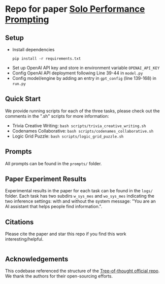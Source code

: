 # Repo for paper [Solo Performance Prompting]()

## Setup
- Install dependencies
    ```
    pip install -r requirements.txt
    ```
- Set up OpenAI API key and store in environment variable `OPENAI_API_KEY`
- Config OpenAI API deployment following Line 39-44 in `model.py`
- Config model/engine by adding an entry in `gpt_config` (line 139-168) in `run.py`

## Quick Start
We provide running scripts for each of the three tasks, please check out the comments in the ".sh" scripts for more information: 
- Trivia Creative Writing: `bash scripts/trivia_creative_writing.sh`
- Codenames Collaborative: `bash scripts/codenames_collaborative.sh`
- Logic Grid Puzzle: `bash scripts/logic_grid_puzzle.sh`

## Prompts
All prompts can be found in the `prompts/` folder. 

## Paper Experiment Results
Experimental results in the paper for each task can be found in the `logs/` folder. Each task has two subdirs `w_sys_mes` and `wo_sys_mes` indicating the two inference settings: with and without the system message: "You are an AI assistant that helps people find information.".

## Citations
Please cite the paper and star this repo if you find this work interesting/helpful.
```
```

## Acknowledgements
This codebase referenced the structure of the [Tree-of-thought official repo](https://github.com/princeton-nlp/tree-of-thought-llm). We thank the authors for their open-sourcing efforts.

